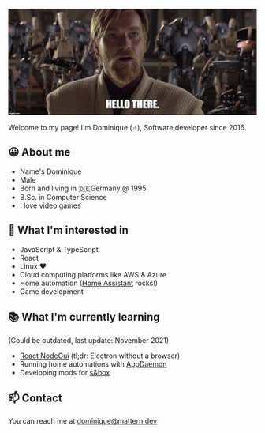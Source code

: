 ![hello-there](./hello-there.jpg)

Welcome to my page! I'm Dominique (♂️), Software developer since 2016.

## 😀 About me

- Name's Dominique
- Male
- Born and living in 🇩🇪Germany @ 1995
- B.Sc. in Computer Science
- I love video games

## 👀 What I'm interested in

- JavaScript & TypeScript
- React
- Linux ❤
- Cloud computing platforms like AWS & Azure
- Home automation ([Home Assistant](https://www.home-assistant.io/) rocks!)
- Game development

## 📚 What I'm currently learning

(Could be outdated, last update: November 2021)

- [React NodeGui](https://github.com/nodegui/react-nodegui) (tl;dr: Electron without a browser)
- Running home automations with [AppDaemon](https://appdaemon.readthedocs.io/en/latest/)
- Developing mods for [s&box](https://sbox.facepunch.com)

## 📫 Contact

You can reach me at dominique@mattern.dev

